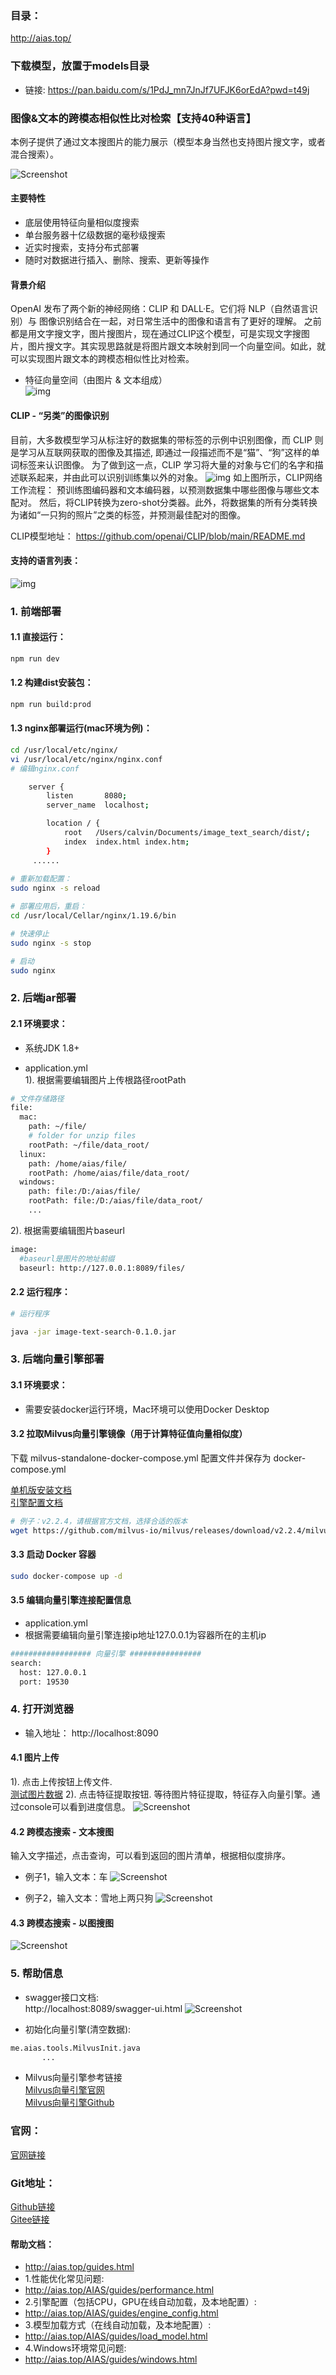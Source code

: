 ### 目录：
http://aias.top/

### 下载模型，放置于models目录
- 链接: https://pan.baidu.com/s/1PdJ_mn7JnJf7UFJK6orEdA?pwd=t49j

### 图像&文本的跨模态相似性比对检索【支持40种语言】
本例子提供了通过文本搜图片的能力展示（模型本身当然也支持图片搜文字，或者混合搜索）。

![Screenshot](https://aias-home.oss-cn-beijing.aliyuncs.com/AIAS/7_engine_hub/image_text_search/arc.png)


#### 主要特性
- 底层使用特征向量相似度搜索
- 单台服务器十亿级数据的毫秒级搜索
- 近实时搜索，支持分布式部署
- 随时对数据进行插入、删除、搜索、更新等操作

#### 背景介绍
OpenAI 发布了两个新的神经网络：CLIP 和 DALL·E。它们将 NLP（自然语言识别）与 图像识别结合在一起，对日常生活中的图像和语言有了更好的理解。
之前都是用文字搜文字，图片搜图片，现在通过CLIP这个模型，可是实现文字搜图片，图片搜文字。其实现思路就是将图片跟文本映射到同一个向量空间。如此，就可以实现图片跟文本的跨模态相似性比对检索。      
- 特征向量空间（由图片 & 文本组成）    
![img](https://aias-home.oss-cn-beijing.aliyuncs.com/AIAS/nlp_sdks/clip_Imagesearch.png)

#### CLIP - “另类”的图像识别
目前，大多数模型学习从标注好的数据集的带标签的示例中识别图像，而 CLIP 则是学习从互联网获取的图像及其描述, 即通过一段描述而不是“猫”、“狗”这样的单词标签来认识图像。
为了做到这一点，CLIP 学习将大量的对象与它们的名字和描述联系起来，并由此可以识别训练集以外的对象。
![img](https://aias-home.oss-cn-beijing.aliyuncs.com/AIAS/nlp_sdks/clip.png)
如上图所示，CLIP网络工作流程： 预训练图编码器和文本编码器，以预测数据集中哪些图像与哪些文本配对。
然后，将CLIP转换为zero-shot分类器。此外，将数据集的所有分类转换为诸如“一只狗的照片”之类的标签，并预测最佳配对的图像。

CLIP模型地址：
https://github.com/openai/CLIP/blob/main/README.md

#### 支持的语言列表：
![img](https://aias-home.oss-cn-beijing.aliyuncs.com/AIAS/7_engine_hub/image_text_search/languages.png)

### 1. 前端部署

#### 1.1 直接运行：
```bash
npm run dev
```

#### 1.2 构建dist安装包：
```bash
npm run build:prod
```

#### 1.3 nginx部署运行(mac环境为例)：
```bash
cd /usr/local/etc/nginx/
vi /usr/local/etc/nginx/nginx.conf
# 编辑nginx.conf

    server {
        listen       8080;
        server_name  localhost;

        location / {
            root   /Users/calvin/Documents/image_text_search/dist/;
            index  index.html index.htm;
        }
     ......
     
# 重新加载配置：
sudo nginx -s reload 

# 部署应用后，重启：
cd /usr/local/Cellar/nginx/1.19.6/bin

# 快速停止
sudo nginx -s stop

# 启动
sudo nginx     
```

### 2. 后端jar部署
#### 2.1 环境要求：
- 系统JDK 1.8+

- application.yml   
1). 根据需要编辑图片上传根路径rootPath    
```bash
# 文件存储路径
file:
  mac:
    path: ~/file/
    # folder for unzip files
    rootPath: ~/file/data_root/
  linux:
    path: /home/aias/file/
    rootPath: /home/aias/file/data_root/
  windows:
    path: file:/D:/aias/file/
    rootPath: file:/D:/aias/file/data_root/
    ...
```

2). 根据需要编辑图片baseurl 
```bash
image:
  #baseurl是图片的地址前缀
  baseurl: http://127.0.0.1:8089/files/
```

#### 2.2 运行程序：
```bash
# 运行程序

java -jar image-text-search-0.1.0.jar

```

### 3. 后端向量引擎部署

#### 3.1 环境要求：
- 需要安装docker运行环境，Mac环境可以使用Docker Desktop

#### 3.2 拉取Milvus向量引擎镜像（用于计算特征值向量相似度）
下载 milvus-standalone-docker-compose.yml 配置文件并保存为 docker-compose.yml     

[单机版安装文档](https://milvus.io/docs/install_standalone-docker.md)       
[引擎配置文档](https://milvus.io/docs/configure-docker.md)     

```bash
# 例子：v2.2.4，请根据官方文档，选择合适的版本
wget https://github.com/milvus-io/milvus/releases/download/v2.2.4/milvus-standalone-docker-compose.yml -O docker-compose.yml
```

#### 3.3 启动 Docker 容器
```bash
sudo docker-compose up -d
```

#### 3.5 编辑向量引擎连接配置信息
- application.yml
- 根据需要编辑向量引擎连接ip地址127.0.0.1为容器所在的主机ip
```bash
################## 向量引擎 ################
search:
  host: 127.0.0.1
  port: 19530
```

### 4. 打开浏览器
- 输入地址： http://localhost:8090

#### 4.1 图片上传
1). 点击上传按钮上传文件.  
[测试图片数据](https://pan.baidu.com/s/1QtF6syNUKS5qkf4OKAcuLA?pwd=wfd8)
2). 点击特征提取按钮. 
等待图片特征提取，特征存入向量引擎。通过console可以看到进度信息。
![Screenshot](https://aias-home.oss-cn-beijing.aliyuncs.com/AIAS/7_engine_hub/image_text_search/storage.png)

#### 4.2 跨模态搜索 - 文本搜图
  输入文字描述，点击查询，可以看到返回的图片清单，根据相似度排序。

- 例子1，输入文本：车
![Screenshot](https://aias-home.oss-cn-beijing.aliyuncs.com/AIAS/7_engine_hub/image_text_search/search1.png)

- 例子2，输入文本：雪地上两只狗
![Screenshot](https://aias-home.oss-cn-beijing.aliyuncs.com/AIAS/7_engine_hub/image_text_search/search2.png)

#### 4.3 跨模态搜索 - 以图搜图
![Screenshot](https://aias-home.oss-cn-beijing.aliyuncs.com/AIAS/7_engine_hub/image_text_search/search3.png)

### 5. 帮助信息
- swagger接口文档:  
http://localhost:8089/swagger-ui.html
![Screenshot](https://aias-home.oss-cn-beijing.aliyuncs.com/AIAS/video_search/swagger.png)

- 初始化向量引擎(清空数据): 

```bash
me.aias.tools.MilvusInit.java 
       ...
```

- Milvus向量引擎参考链接     
[Milvus向量引擎官网](https://milvus.io/cn/docs/overview.md)      
[Milvus向量引擎Github](https://github.com/milvus-io)

### 官网：
[官网链接](http://www.aias.top/)

### Git地址：   
[Github链接](https://github.com/mymagicpower/AIAS)    
[Gitee链接](https://gitee.com/mymagicpower/AIAS)   



#### 帮助文档：
- http://aias.top/guides.html
- 1.性能优化常见问题:
- http://aias.top/AIAS/guides/performance.html
- 2.引擎配置（包括CPU，GPU在线自动加载，及本地配置）:
- http://aias.top/AIAS/guides/engine_config.html
- 3.模型加载方式（在线自动加载，及本地配置）:
- http://aias.top/AIAS/guides/load_model.html
- 4.Windows环境常见问题:
- http://aias.top/AIAS/guides/windows.html
